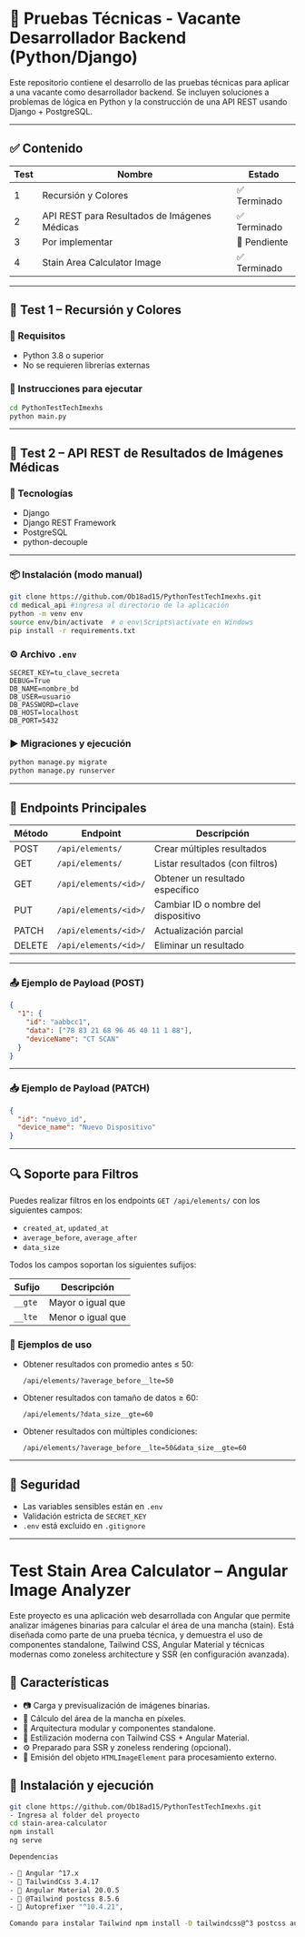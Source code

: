 
# 🧪 Pruebas Técnicas - Vacante Desarrollador Backend (Python/Django)

Este repositorio contiene el desarrollo de las pruebas técnicas para aplicar a una vacante como desarrollador backend. Se incluyen soluciones a problemas de lógica en Python y la construcción de una API REST usando Django + PostgreSQL.

---

## ✅ Contenido

| Test | Nombre                                     | Estado    |
|------|--------------------------------------------|-----------|
| 1    | Recursión y Colores                        | ✅ Terminado |
| 2    | API REST para Resultados de Imágenes Médicas | ✅ Terminado |
| 3    | Por implementar                            | 🚧 Pendiente |
| 4    | Stain Area Calculator Image                | ✅ Terminado |

---

## 🔹 Test 1 – Recursión y Colores

### 📝 Requisitos

- Python 3.8 o superior
- No se requieren librerías externas

### 🚀 Instrucciones para ejecutar

```bash
cd PythonTestTechImexhs
python main.py
```

---

## 🔷 Test 2 – API REST de Resultados de Imágenes Médicas

### 🧩 Tecnologías

- Django
- Django REST Framework
- PostgreSQL
- python-decouple

---

### 📦 Instalación (modo manual)

```bash
git clone https://github.com/Ob18ad15/PythonTestTechImexhs.git
cd medical_api #ingresa al directorio de la aplicación
python -m venv env
source env/bin/activate  # o env\Scripts\activate en Windows
pip install -r requirements.txt
```

### ⚙️ Archivo `.env`

```env
SECRET_KEY=tu_clave_secreta
DEBUG=True
DB_NAME=nombre_bd
DB_USER=usuario
DB_PASSWORD=clave
DB_HOST=localhost
DB_PORT=5432
```

### ▶️ Migraciones y ejecución

```bash
python manage.py migrate
python manage.py runserver
```

---

## 📡 Endpoints Principales

| Método | Endpoint                | Descripción                                     |
|--------|-------------------------|-------------------------------------------------|
| POST   | `/api/elements/`        | Crear múltiples resultados                     |
| GET    | `/api/elements/`        | Listar resultados (con filtros)                |
| GET    | `/api/elements/<id>/`   | Obtener un resultado específico                |
| PUT    | `/api/elements/<id>/`   | Cambiar ID o nombre del dispositivo            |
| PATCH  | `/api/elements/<id>/`   | Actualización parcial                          |
| DELETE | `/api/elements/<id>/`   | Eliminar un resultado                          |

---

### 📤 Ejemplo de Payload (POST)

```json
{
  "1": {
    "id": "aabbcc1",
    "data": ["78 83 21 68 96 46 40 11 1 88"],
    "deviceName": "CT SCAN"
  }
}
```

---

### 📥 Ejemplo de Payload (PATCH)

```json
{
  "id": "nuevo_id",
  "device_name": "Nuevo Dispositivo"
}
```

---

## 🔍 Soporte para Filtros

Puedes realizar filtros en los endpoints `GET /api/elements/` con los siguientes campos:

- `created_at`, `updated_at`
- `average_before`, `average_after`
- `data_size`

Todos los campos soportan los siguientes sufijos:

| Sufijo   | Descripción                  |
|----------|------------------------------|
| `__gte`  | Mayor o igual que            |
| `__lte`  | Menor o igual que            |

### 📌 Ejemplos de uso

- Obtener resultados con promedio antes ≤ 50:
  ```
  /api/elements/?average_before__lte=50
  ```

- Obtener resultados con tamaño de datos ≥ 60:
  ```
  /api/elements/?data_size__gte=60
  ```

- Obtener resultados con múltiples condiciones:
  ```
  /api/elements/?average_before__lte=50&data_size__gte=60
  ```

---

## 🔐 Seguridad

- Las variables sensibles están en `.env`
- Validación estricta de `SECRET_KEY`
- `.env` está excluido en `.gitignore`

---


# Test Stain Area Calculator – Angular Image Analyzer

Este proyecto es una aplicación web desarrollada con Angular que permite analizar imágenes binarias para calcular el área de una mancha (stain). Está diseñada como parte de una prueba técnica, y demuestra el uso de componentes standalone, Tailwind CSS, Angular Material y técnicas modernas como zoneless architecture y SSR (en configuración avanzada).

## 🚀 Características

- 📷 Carga y previsualización de imágenes binarias.
- 🧮 Cálculo del área de la mancha en píxeles.
- 🎯 Arquitectura modular y componentes standalone.
- 🎨 Estilización moderna con Tailwind CSS + Angular Material.
- ⚙️ Preparado para SSR y zoneless rendering (opcional).
- 💾 Emisión del objeto `HTMLImageElement` para procesamiento externo.


## 🧪 Instalación y ejecución

```bash
git clone https://github.com/Ob18ad15/PythonTestTechImexhs.git
- Ingresa al folder del proyecto
cd stain-area-calculator
npm install
ng serve

Dependencias

- 🎯 Angular ^17.x
- 🎯 TailwindCss 3.4.17
- 🎯 Angular Material 20.0.5
- 🎯 @Tailwind postcss 8.5.6
- 🎯 Autoprefixer "^10.4.21",

Comando para instalar Tailwind npm install -D tailwindcss@^3 postcss autoprefixer



